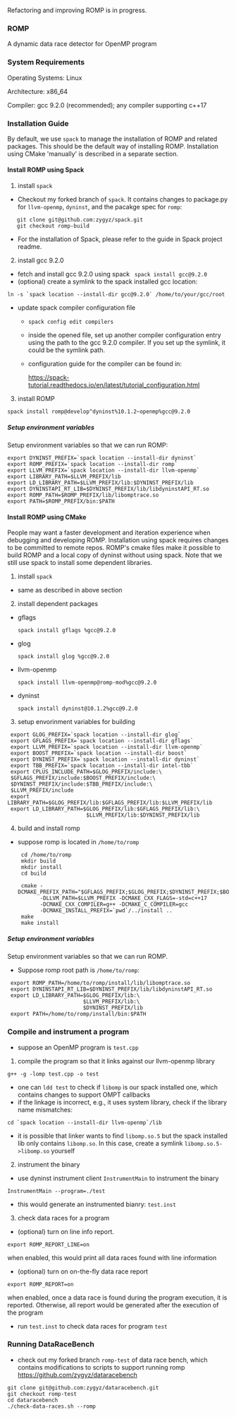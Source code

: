 Refactoring and improving ROMP is in progress.

### ROMP 
A dynamic data race detector for OpenMP program 

### System Requirements
Operating Systems: Linux

Architecture: x86_64

Compiler: gcc 9.2.0 (recommended); any compiler supporting c++17

### Installation Guide

By default, we use `spack` to manage the installation of ROMP and related packages.
This should be the default way of installing ROMP. Installation using CMake 'manually' 
is described in a separate section.

#### Install ROMP using Spack

1. install `spack`
* Checkout my forked branch of `spack`. It contains changes to package.py for `llvm-openmp`, `dyninst`, and 
the pacakge spec for `romp`:

```
   git clone git@github.com:zygyz/spack.git
   git checkout romp-build
```
* For the installation of Spack, please refer to the guide in Spack project readme. 

2. install gcc 9.2.0
* fetch and install gcc 9.2.0 using spack 
 ``` spack install gcc@9.2.0```
* (optional) create a symlink to the spack installed gcc location: 
 ```
 ln -s `spack location --install-dir gcc@9.2.0` /home/to/your/gcc/root
 ```
* update spack compiler configuration file 
  * `spack config edit compilers`
  * inside the opened file, set up another compiler configuration entry using 
  the path to the gcc 9.2.0 compiler. If you set up the symlink, it could be the symlink path. 
  * configuration guide for the compiler can be found in: 
    
    https://spack-tutorial.readthedocs.io/en/latest/tutorial_configuration.html
    
3. install ROMP
  ```
  spack install romp@develop^dyninst%10.1.2~openmp%gcc@9.2.0
  ```
##### Setup environment variables 
 Setup environment variables so that we can run ROMP:
 ```
 export DYNINST_PREFIX=`spack location --install-dir dyninst`
 export ROMP_PREFIX=`spack location --install-dir romp`
 export LLVM_PREFIX=`spack location --install-dir llvm-openmp`
 export LIBRARY_PATH=$LLVM_PREFIX/lib
 export LD_LIBRARY_PATH=$LLVM_PREFIX/lib:$DYNINST_PREFIX/lib
 export DYNINSTAPI_RT_LIB=$DYNINST_PREFIX/lib/libdyninstAPI_RT.so
 export ROMP_PATH=$ROMP_PREFIX/lib/libomptrace.so
 export PATH=$ROMP_PREFIX/bin:$PATH
 ```
#### Install ROMP using CMake
People may want a faster development and iteration experience when debugging and developing ROMP. Installation using 
spack requires changes to be committed to remote repos. ROMP's cmake files make it possible to build ROMP and a local copy of dyninst without using spack. Note that we still use spack to install some dependent libraries.

1. install `spack`
*  same as described in above section
2. install dependent packages
* gflags
  ``` 
  spack install gflags %gcc@9.2.0
  ```
* glog
  ```
  spack install glog %gcc@9.2.0
  ```
* llvm-openmp
  ```
  spack install llvm-openmp@romp-mod%gcc@9.2.0
  ```
* dyninst
  ```
  spack install dyninst@10.1.2%gcc@9.2.0
  ``` 
3. setup envorinment variables for building
  ```
   export GLOG_PREFIX=`spack location --install-dir glog`
   export GFLAGS_PREFIX=`spack location --install-dir gflags`
   export LLVM_PREFIX=`spack location --install-dir llvm-openmp`
   export BOOST_PREFIX=`spack location --install-dir boost`
   export DYNINST_PREFIX=`spack location --install-dir dyninst`
   export TBB_PREFIX=`spack location --install-dir intel-tbb`
   export CPLUS_INCLUDE_PATH=$GLOG_PREFIX/include:\
   $GFLAGS_PREFIX/include:$BOOST_PREFIX/include:\
   $DYNINST_PREFIX/include:$TBB_PREFIX/include:\
   $LLVM_PREFIX/include
   export LIBRARY_PATH=$GLOG_PREFIX/lib:$GFLAGS_PREFIX/lib:$LLVM_PREFIX/lib
   export LD_LIBRARY_PATH=$GLOG_PREFIX/lib:$GFLAGS_PREFIX/lib:\
                           $LLVM_PREFIX/lib:$DYNINST_PREFIX/lib

  ```
4. build and install romp
* suppose romp is located in `/home/to/romp`
  ```
   cd /home/to/romp
   mkdir build
   mkdir install
   cd build
         
   cmake -DCMAKE_PREFIX_PATH="$GFLAGS_PREFIX;$GLOG_PREFIX;$DYNINST_PREFIX;$BOOST_PREFIX"
         -DLLVM_PATH=$LLVM_PREFIX -DCMAKE_CXX_FLAGS=-std=c++17 
         -DCMAKE_CXX_COMPILER=g++ -DCMAKE_C_COMPILER=gcc 
         -DCMAKE_INSTALL_PREFIX=`pwd`/../install ..
   make
   make install
  ```
##### Setup environment variables 
Setup environment variables so that we can run ROMP. 
* Suppose romp root path is `/home/to/romp`:
```
 export ROMP_PATH=/home/to/romp/install/lib/libomptrace.so
 export DYNINSTAPI_RT_LIB=$DYNINST_PREFIX/lib/libdyninstAPI_RT.so
 export LD_LIBRARY_PATH=$GLOG_PREFIX/lib:\
                        $LLVM_PREFIX/lib:\
                        $DYNINST_PREFIX/lib
 export PATH=/home/to/romp/install/bin:$PATH
```

### Compile and instrument a program
* suppose an OpenMP program is `test.cpp`
1. compile the program so that it links against our llvm-openmp library
```
g++ -g -lomp test.cpp -o test
```
* one can `ldd test` to check if `libomp` is our spack installed one, which contains changes to support OMPT callbacks
* if the linkage is incorrect, e.g., it uses system library, check if the library name mismatches:
```
cd `spack location --install-dir llvm-openmp`/lib
```
* it is possible that linker wants to find `libomp.so.5` but the spack installed lib only contains `libomp.so`. In this case, create a symlink `libomp.so.5->libomp.so` yourself

2. instrument the binary
* use dyninst instrument client `InstrumentMain` to instrument the binary
```
InstrumentMain --program=./test
```
* this would generate an instrumented bianry: `test.inst`
3. check data races for a program
* (optional) turn on line info report.
```
export ROMP_REPORT_LINE=on
```
when enabled, this would print all data races found with line information
* (optional) turn on on-the-fly data race report
```
export ROMP_REPORT=on
```
when enabled, once a data race is found during the program execution, it is reported. Otherwise,
all report would be generated after the execution of the program
* run `test.inst` to check data races for program `test`

### Running DataRaceBench
* check out my forked branch `romp-test` of data race bench, which contains modifications to scripts to support running romp
 https://github.com/zygyz/dataracebench 
```
git clone git@github.com:zygyz/dataracebench.git
git checkout romp-test
cd dataracebench
./check-data-races.sh --romp
```
